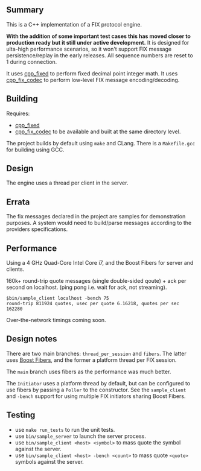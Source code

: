 ## Summary

This is a C++ implementation of a FIX protocol engine.

**With the addition of some important test cases this has moved closer to production ready but it still under active development.** It is designed for ulta-high performance scenarios,
so it won't support FIX message persistence/replay in the early releases. All sequence numbers are reset to
1 during connection.

It uses [cpp_fixed](https://github.com/robaho/cpp_fixed) to perform fixed decimal point integer math.
It uses [cpp_fix_codec](https://github.com/robaho/cpp_fix_codec) to perform low-level FIX message encoding/decoding.

## Building

Requires:
- [cpp_fixed](https://github.com/robaho/cpp_fixed) 
- [cpp_fix_codec](https://github.com/robaho/cpp_fix_codec)
to be available and built at the same directory level.

The project builds by default using `make` and CLang. There is a `Makefile.gcc` for building using GCC.

## Design

The engine uses a thread per client in the server.

## Errata

The fix messages declared in the project are samples for demonstration purposes. A system would need to build/parse messages according to the providers specifications.

## Performance

Using a 4 GHz Quad-Core Intel Core i7, and the Boost Fibers for server and clients.

160k+ round-trip quote messages (single double-sided qoute) + ack per second on localhost. (ping pong i.e. wait for ack, not streaming).

```
$bin/sample_client localhost -bench 75
round-trip 811924 quotes, usec per quote 6.16218, quotes per sec 162280
```

Over-the-network timings coming soon.

## Design notes

There are two main branches: `thread_per_session` and `fibers`. The latter uses [Boost Fibers](https://live.boost.org/doc/libs/1_87_0/libs/fiber/doc/html/fiber/fiber_mgmt.html), and the former a platform thread per FIX session.

The `main` branch uses fibers as the performance was much better.

The `Initiator` uses a platform thread by default, but can be configured to use fibers by passing a `Poller` to the constructor. See the `sample_client` and `-bench` support for using multiple FIX initiators sharing Boost Fibers.

## Testing

- use `make run_tests` to run the unit tests.
- use `bin/sample_server` to launch the server process.
- use `bin/sample_client <host> <symbol>` to mass quote the symbol against the server.
- use `bin/sample_client <host> -bench <count>` to mass quote `<quote>` symbols against the server.


